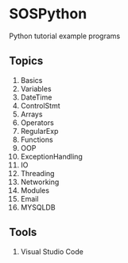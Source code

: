
# SOSPython
Python tutorial example programs 

## Topics

1. Basics	
1. Variables	
1. DateTime	
1. ControlStmt	
1. Arrays	
1. Operators	
1. RegularExp	
1. Functions	
1. OOP	
1. ExceptionHandling
1. IO	
1. Threading	
1. Networking	
1. Modules
1. Email
1. MYSQLDB

## Tools 

1. Visual Studio Code